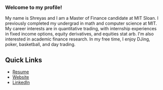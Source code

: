 ### Welcome to my profile!

My name is Shreyas and I am a Master of Finance candidate at MIT Sloan. I previously completed my undergrad in math and computer science at MIT. My career interests are in quantitative trading, with internship experiences in fixed income options, equity derivatives, and equities stat arb. I'm also interested in academic finance research. In my free time, I enjoy DJing, poker, basketball, and day trading.

## Quick Links
- [Resume](https://github.com/shreysrins/resume/blob/main/Shreyas-Srinivasan-Resume.pdf)
- [Website](https://www.mit.edu/~shreyass)
- [LinkedIn](https://www.linkedin.com/in/svsrinivasan/)
